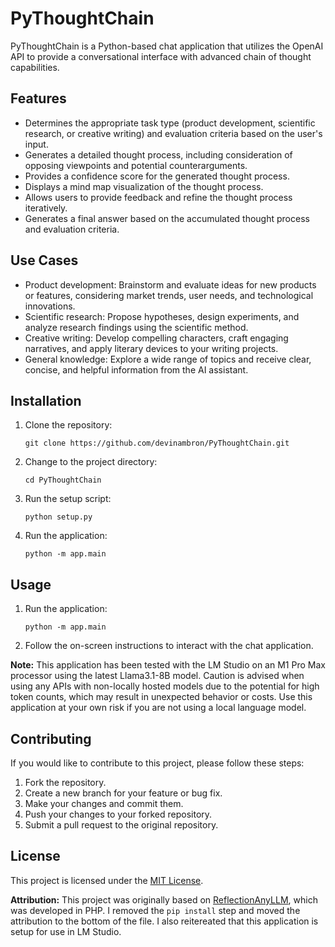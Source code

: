 # PyThoughtChain

PyThoughtChain is a Python-based chat application that utilizes the OpenAI API to provide a conversational interface with advanced chain of thought capabilities.

## Features

- Determines the appropriate task type (product development, scientific research, or creative writing) and evaluation criteria based on the user's input.
- Generates a detailed thought process, including consideration of opposing viewpoints and potential counterarguments.
- Provides a confidence score for the generated thought process.
- Displays a mind map visualization of the thought process.
- Allows users to provide feedback and refine the thought process iteratively.
- Generates a final answer based on the accumulated thought process and evaluation criteria.

## Use Cases

- Product development: Brainstorm and evaluate ideas for new products or features, considering market trends, user needs, and technological innovations.
- Scientific research: Propose hypotheses, design experiments, and analyze research findings using the scientific method.
- Creative writing: Develop compelling characters, craft engaging narratives, and apply literary devices to your writing projects.
- General knowledge: Explore a wide range of topics and receive clear, concise, and helpful information from the AI assistant.

## Installation

1. Clone the repository:
   ```
   git clone https://github.com/devinambron/PyThoughtChain.git
   ```
2. Change to the project directory:
   ```
   cd PyThoughtChain
   ```
3. Run the setup script:
   ```
   python setup.py
   ```
4. Run the application:
   ```
   python -m app.main
   ```

## Usage


1. Run the application:
   ```
   python -m app.main
   ```
2. Follow the on-screen instructions to interact with the chat application.

**Note:** This application has been tested with the LM Studio on an M1 Pro Max processor using the latest Llama3.1-8B model. Caution is advised when using any APIs with non-locally hosted models due to the potential for high token counts, which may result in unexpected behavior or costs. Use this application at your own risk if you are not using a local language model.

## Contributing

If you would like to contribute to this project, please follow these steps:

1. Fork the repository.
2. Create a new branch for your feature or bug fix.
3. Make your changes and commit them.
4. Push your changes to your forked repository.
5. Submit a pull request to the original repository.

## License

This project is licensed under the [MIT License](LICENSE).

**Attribution:** This project was originally based on [ReflectionAnyLLM](https://github.com/antibitcoin/ReflectionAnyLLM), which was developed in PHP.
I removed the `pip install` step and moved the attribution to the bottom of the file. I also reitereated that this application is setup for use in LM Studio.